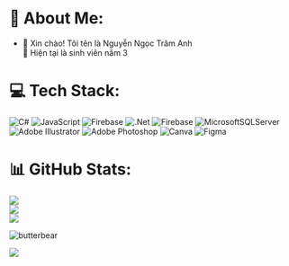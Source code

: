 # 💫 About Me:
- 👋 Xin chào! Tôi tên là Nguyễn Ngọc Trâm Anh<br> 🌱 Hiện tại là sinh viên năm 3<br>


# 💻 Tech Stack:
![C#](https://img.shields.io/badge/c%23-%23239120.svg?style=for-the-badge&logo=csharp&logoColor=white) ![JavaScript](https://img.shields.io/badge/javascript-%23323330.svg?style=for-the-badge&logo=javascript&logoColor=%23F7DF1E) ![Firebase](https://img.shields.io/badge/firebase-%23039BE5.svg?style=for-the-badge&logo=firebase) ![.Net](https://img.shields.io/badge/.NET-5C2D91?style=for-the-badge&logo=.net&logoColor=white) ![Firebase](https://img.shields.io/badge/firebase-a08021?style=for-the-badge&logo=firebase&logoColor=ffcd34) ![MicrosoftSQLServer](https://img.shields.io/badge/Microsoft%20SQL%20Server-CC2927?style=for-the-badge&logo=microsoft%20sql%20server&logoColor=white) ![Adobe Illustrator](https://img.shields.io/badge/adobe%20illustrator-%23FF9A00.svg?style=for-the-badge&logo=adobe%20illustrator&logoColor=white) ![Adobe Photoshop](https://img.shields.io/badge/adobe%20photoshop-%2331A8FF.svg?style=for-the-badge&logo=adobe%20photoshop&logoColor=white) ![Canva](https://img.shields.io/badge/Canva-%2300C4CC.svg?style=for-the-badge&logo=Canva&logoColor=white) ![Figma](https://img.shields.io/badge/figma-%23F24E1E.svg?style=for-the-badge&logo=figma&logoColor=white)
# 📊 GitHub Stats:
![](https://github-readme-stats.vercel.app/api?username=nnta27&theme=dark&hide_border=false&include_all_commits=false&count_private=false)<br/>
![](https://github-readme-streak-stats.herokuapp.com/?user=nnta27&theme=dark&hide_border=false)<br/>
![](https://github-readme-stats.vercel.app/api/top-langs/?username=nnta27&theme=dark&hide_border=false&include_all_commits=false&count_private=false&layout=compact)

![butterbear](https://github.com/user-attachments/assets/dc041ff2-05a4-42c9-b32e-f0de70c0e2bb)

[![](https://visitcount.itsvg.in/api?id=nnta27&icon=0&color=0)](https://visitcount.itsvg.in)

<!-- Proudly created with GPRM ( https://gprm.itsvg.in ) -->

<!---
nnta27/nnta27 is a ✨ special ✨ repository because its `README.md` (this file) appears on your GitHub profile.
You can click the Preview link to take a look at your changes.
--->
